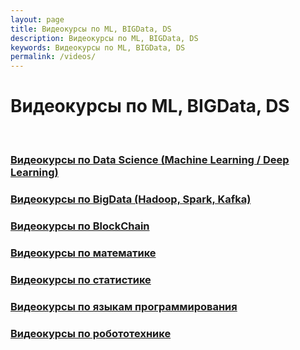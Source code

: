 ```yaml
---
layout: page
title: Видеокурсы по ML, BIGData, DS
description: Видеокурсы по ML, BIGData, DS
keywords: Видеокурсы по ML, BIGData, DS
permalink: /videos/
---
```


# Видеокурсы по ML, BIGData, DS

<br/>

### [Видеокурсы по Data Science (Machine Learning / Deep Learning)](/videos/ds/)

### [Видеокурсы по BigData (Hadoop, Spark, Kafka)](/videos/ds/bigdata/)

### [Видеокурсы по BlockChain](/videos/blockchain/)

### [Видеокурсы по математике](/videos/math/)

### [Видеокурсы по статистике](/videos/statistics/)

### [Видеокурсы по языкам программирования](/videos/lang/)

### [Видеокурсы по робототехнике](/videos/robotics/)
